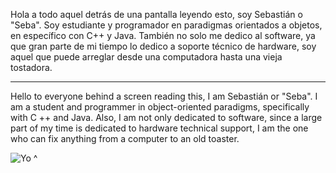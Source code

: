 Hola a todo aquel detrás de una pantalla leyendo esto, soy Sebastián o "Seba". 
Soy estudiante y programador en paradigmas orientados a objetos, en específico con C++ y Java. 
También no solo me dedico al software, ya que gran parte de mi tiempo lo dedico a soporte técnico de hardware, 
soy aquel que puede arreglar desde una computadora hasta una vieja tostadora.

---------------------------------------------------------------------------------------------------------------------

Hello to everyone behind a screen reading this, I am Sebastián or "Seba". 
I am a student and programmer in object-oriented paradigms, specifically with C ++ and Java. 
Also, I am not only dedicated to software, since a large part of my time is dedicated to hardware technical support, 
I am the one who can fix anything from a computer to an old toaster.

![Yo ^](https://www.google.com/url?sa=i&url=https%3A%2F%2Fgithub.com%2Fsebasdeharbe&psig=AOvVaw3YoJ8OmazrJ8utaa7eZeiJ&ust=1673638131915000&source=images&cd=vfe&ved=0CBAQjRxqFwoTCNi8rYPiwvwCFQAAAAAdAAAAABAS)
